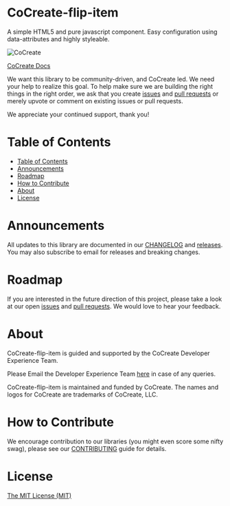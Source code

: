 # CoCreate-flip-item
A simple HTML5 and pure javascript component. Easy configuration using data-attributes and highly styleable.

![CoCreate](https://cdn.cocreate.app/logo.png)

[CoCreate Docs](https://cocreate.app/documentation/CoCreate-flip-item)


We want this library to be community-driven, and CoCreate led. We need your help to realize this goal. To help make sure we are building the right things in the right order, we ask that you create [issues](https://github.com/CoCreate-app/Realtime_Admin_CRM_and_CMS/issues) and [pull requests](https://github.com/CoCreate-app/Realtime_Admin_CRM_and_CMS/pulls) or merely upvote or comment on existing issues or pull requests.

We appreciate your continued support, thank you!

# Table of Contents

- [Table of Contents](#table-of-contents)
- [Announcements](#announcements)
- [Roadmap](#roadmap)
- [How to Contribute](#how-to-contribute)
- [About](#about)
- [License](#license)

<a name="announcements"></a>
# Announcements

All updates to this library are documented in our [CHANGELOG](https://github.com/CoCreate-app/CoCreate-flip-item/blob/master/CHANGELOG.md) and [releases](https://github.com/CoCreate-app/CoCreate-flip-item/releases). You may also subscribe to email for releases and breaking changes. 

<a name="roadmap"></a>
# Roadmap

If you are interested in the future direction of this project, please take a look at our open [issues](https://github.com/CoCreate-app/CoCreate-flip-item/issues) and [pull requests](https://github.com/CoCreate-app/CoCreate-flip-item/pulls). We would love to hear your feedback.


<a name="about"></a>
# About

CoCreate-flip-item is guided and supported by the CoCreate Developer Experience Team.

Please Email the Developer Experience Team [here](mailto:develop@cocreate.app) in case of any queries.

CoCreate-flip-item is maintained and funded by CoCreate. The names and logos for CoCreate are trademarks of CoCreate, LLC.

<a name="contribute"></a>
# How to Contribute

We encourage contribution to our libraries (you might even score some nifty swag), please see our [CONTRIBUTING](https://github.com/CoCreate-app/CoCreate-flip-item/blob/master/CONTRIBUTING.md) guide for details.

# License
[The MIT License (MIT)](https://github.com/CoCreate-app/CoCreate-flip-item/blob/master/LICENSE)
